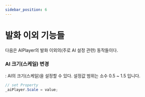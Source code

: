 ```yaml
---
sidebar_position: 6
---
```


# 발화 이외 기능들

다음은 AIPlayer의 발화 이외의(주로 AI 설정 관련) 동작들이다.

### AI 크기(스케일) 변경

: AI의 크기(스케일)을 설정할 수 있다. 설정값 범위는 소수 0.5 ~ 1.5 입니다.

```csharp
// set Property
_aiPlayer.Scale = value;
```

